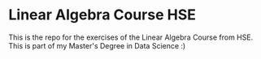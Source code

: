 # Linear Algebra Course HSE

This is the repo for the exercises of the Linear Algebra Course from HSE. This is part of my Master's Degree in Data Science :)
